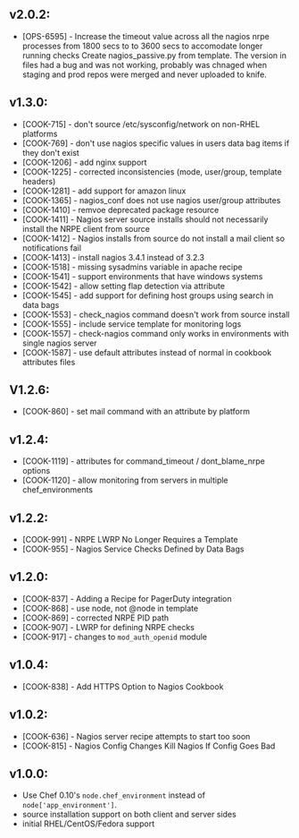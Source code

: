 ## v2.0.2:
* [OPS-6595] - Increase the timeout value across all the nagios 
  nrpe processes from 1800 secs to to 3600 secs to accomodate longer running checks 
  Create nagios_passive.py from template. The version in files had a bug 
  and was not working, probably was chnaged when staging and prod repos were merged
  and never uploaded to knife.

## v1.3.0:

* [COOK-715] - don't source /etc/sysconfig/network on non-RHEL
  platforms
* [COOK-769] - don't use nagios specific values in users data bag
  items if they don't exist
* [COOK-1206] - add nginx support
* [COOK-1225] - corrected inconsistencies (mode, user/group, template
  headers)
* [COOK-1281] - add support for amazon linux
* [COOK-1365] - nagios_conf does not use nagios user/group attributes
* [COOK-1410] - remvoe deprecated package resource
* [COOK-1411] - Nagios server source installs should not necessarily
  install the NRPE client from source
* [COOK-1412] - Nagios installs from source do not install a mail
  client so notifications fail
* [COOK-1413] - install nagios 3.4.1 instead of 3.2.3
* [COOK-1518] - missing sysadmins variable in apache recipe
* [COOK-1541] - support environments that have windows systems
* [COOK-1542] - allow setting flap detection via attribute
* [COOK-1545] - add support for defining host groups using search in
  data bags
* [COOK-1553] - check_nagios command doesn't work from source install
* [COOK-1555] - include service template for monitoring logs
* [COOK-1557] - check-nagios command only works in environments with
  single nagios server
* [COOK-1587] - use default attributes instead of normal in cookbook
  attributes files

## V1.2.6:

* [COOK-860] - set mail command with an attribute by platform

## v1.2.4:

* [COOK-1119] - attributes for command_timeout / dont_blame_nrpe options
* [COOK-1120] - allow monitoring from servers in multiple chef_environments

## v1.2.2:

* [COOK-991] - NRPE LWRP No Longer Requires a Template
* [COOK-955] - Nagios Service Checks Defined by Data Bags

## v1.2.0:

* [COOK-837] - Adding a Recipe for PagerDuty integration
* [COOK-868] - use node, not @node in template
* [COOK-869] - corrected NRPE PID path
* [COOK-907] - LWRP for defining NRPE checks
* [COOK-917] - changes to `mod_auth_openid` module

## v1.0.4:

* [COOK-838] - Add HTTPS Option to Nagios Cookbook

## v1.0.2:

* [COOK-636] - Nagios server recipe attempts to start too soon
* [COOK-815] - Nagios Config Changes Kill Nagios If Config Goes Bad

## v1.0.0:

* Use Chef 0.10's `node.chef_environment` instead of `node['app_environment']`.
* source installation support on both client and server sides
* initial RHEL/CentOS/Fedora support
